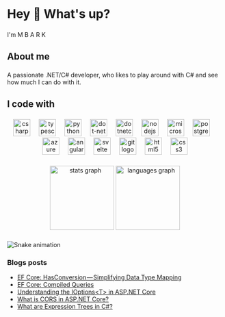 <h1 align="left">Hey 👋 What's up?</h1>

###

<p align="left">I'm M B A R K</p>

###

<h2 align="left">About me</h2>

###

<p align="left">A passionate .NET/C# developer, who likes to play around with C# and see how much I can do with it.</p>

###

<h2 align="left">I code with</h2>

###

<div align="center">
  <img src="https://cdn.jsdelivr.net/gh/devicons/devicon/icons/csharp/csharp-original.svg" height="40" alt="csharp logo"  />
  <img width="12" />
  <img src="https://cdn.jsdelivr.net/gh/devicons/devicon/icons/typescript/typescript-original.svg" height="40" alt="typescript logo"  />
  <img width="12" />
  <img src="https://cdn.jsdelivr.net/gh/devicons/devicon/icons/python/python-original.svg" height="40" alt="python logo"  />
  <img width="12" />
  <img src="https://cdn.jsdelivr.net/gh/devicons/devicon/icons/dot-net/dot-net-original.svg" height="40" alt="dot-net logo"  />
  <img width="12" />
  <img src="https://cdn.jsdelivr.net/gh/devicons/devicon/icons/dotnetcore/dotnetcore-original.svg" height="40" alt="dotnetcore logo"  />
  <img width="12" />
  <img src="https://cdn.jsdelivr.net/gh/devicons/devicon/icons/nodejs/nodejs-original.svg" height="40" alt="nodejs logo"  />
  <img width="12" />
  <img src="https://cdn.jsdelivr.net/gh/devicons/devicon/icons/microsoftsqlserver/microsoftsqlserver-plain.svg" height="40" alt="microsoftsqlserver logo"  />
  <img width="12" />
  <img src="https://cdn.jsdelivr.net/gh/devicons/devicon/icons/postgresql/postgresql-original.svg" height="40" alt="postgresql logo"  />
  <img width="12" />
  <img src="https://cdn.jsdelivr.net/gh/devicons/devicon/icons/azure/azure-original.svg" height="40" alt="azure logo"  />
  <img width="12" />
  <img src="https://cdn.jsdelivr.net/gh/devicons/devicon/icons/angularjs/angularjs-original.svg" height="40" alt="angularjs logo"  />
  <img width="12" />
  <img src="https://cdn.jsdelivr.net/gh/devicons/devicon/icons/svelte/svelte-original.svg" height="40" alt="svelte logo"  />
  <img width="12" />
  <img src="https://cdn.jsdelivr.net/gh/devicons/devicon/icons/git/git-original.svg" height="40" alt="git logo"  />
  <img width="12" />
  <img src="https://cdn.jsdelivr.net/gh/devicons/devicon/icons/html5/html5-original.svg" height="40" alt="html5 logo"  />
  <img width="12" />
  <img src="https://cdn.jsdelivr.net/gh/devicons/devicon/icons/css3/css3-original.svg" height="40" alt="css3 logo"  />
</div>

###

<div align="center">
  <img src="https://github-readme-stats.vercel.app/api?username=mbarkt3sto&hide_title=false&hide_rank=false&show_icons=true&include_all_commits=true&count_private=true&disable_animations=false&theme=dracula&locale=en&hide_border=false&order=1" height="150" alt="stats graph"  />
  <img src="https://github-readme-stats.vercel.app/api/top-langs?username=mbarkt3sto&locale=en&hide_title=false&layout=compact&card_width=320&langs_count=5&theme=dracula&hide_border=false&order=2" height="150" alt="languages graph"  />
</div>

###

<img src="https://raw.githubusercontent.com/mbarkt3sto/mbarkt3sto/output/snake.svg" alt="Snake animation" />

###

### Blogs posts
<!-- BLOG-POST-LIST:START -->
- [EF Core: HasConversion — Simplifying Data Type Mapping](https://medium.com/@M-B-A-R-K/ef-core-hasconversion-simplifying-data-type-mapping-75f6a8e4b916?source=rss-7341884b012b------2)
- [EF Core: Compiled Queries](https://medium.com/@M-B-A-R-K/ef-core-compiled-queries-aea9f98c1d17?source=rss-7341884b012b------2)
- [Understanding the IOptions&lt;T&gt; in ASP.NET Core](https://medium.com/@M-B-A-R-K/understanding-the-ioptions-t-in-asp-net-core-5ecb25aebbd2?source=rss-7341884b012b------2)
- [What is CORS in ASP.NET Core?](https://medium.com/@M-B-A-R-K/what-is-cors-in-asp-net-core-85f4903c9d43?source=rss-7341884b012b------2)
- [What are Expression Trees in C#?](https://medium.com/@M-B-A-R-K/what-are-expression-trees-in-c-8e5e2a0c08a6?source=rss-7341884b012b------2)
<!-- BLOG-POST-LIST:END -->

###
